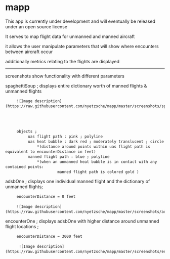 # mapp

This app is currently under development and will eventually be released under an open source license

It serves to map flight data for unmanned and manned aircraft 

it allows the user manipulate parameters that will show where encounters between aircraft occur

additionally metrics relating to the flights are displayed 



****


screenshots show functionality with different parameters

spaghettiSoup ; displays entire dictionary worth of manned flights & unmanned flights

         ![Image description](https://raw.githubusercontent.com/nyetzsche/mapp/master/screenshots/spaghettiSoup.png)




         objects ; 
              uas flight path : pink ; polyline
              uas heat bubble : dark red ; moderately translucent ; circle
                  *(distance around points within uas flight path is equivalent to encounterDistance in feet)
              manned flight path : blue ; polyline
                  *(when an unmanned heat bubble is in contact with any contained points:
                           manned flight path is colored gold )

adsbOne ; displays one individual manned flight and the dictionary of unmanned flights; 

         encounterDistance = 0 feet

         ![Image description](https://raw.githubusercontent.com/nyetzsche/mapp/master/screenshots/adsbOne.png)

encounterOne ; displays adsbOne with higher distance around unmanned flight locations ; 

         encounterDistance = 3000 feet
   
          ![Image description](https://raw.githubusercontent.com/nyetzsche/mapp/master/screenshots/encounterOne.png)
   


